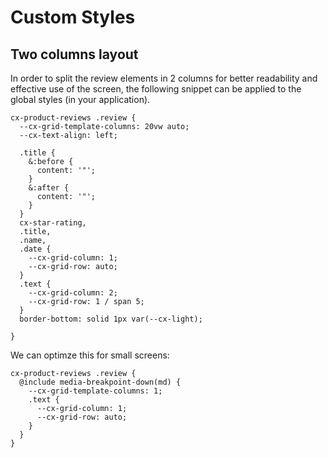 # Custom Styles

## Two columns layout

In order to split the review elements in 2 columns for better readability and effective use of the screen, the following snippet can be applied to the global styles (in your application).

```
cx-product-reviews .review {
  --cx-grid-template-columns: 20vw auto;
  --cx-text-align: left;

  .title {
    &:before {
      content: '"';
    }
    &:after {
      content: '"';
    }
  }
  cx-star-rating,
  .title,
  .name,
  .date {
    --cx-grid-column: 1;
    --cx-grid-row: auto;
  }
  .text {
    --cx-grid-column: 2;
    --cx-grid-row: 1 / span 5;
  }
  border-bottom: solid 1px var(--cx-light);

}
```

We can optimze this for small screens:

```
cx-product-reviews .review {
  @include media-breakpoint-down(md) {
    --cx-grid-template-columns: 1;
    .text {
      --cx-grid-column: 1;
      --cx-grid-row: auto;
    }
  }
}
```
